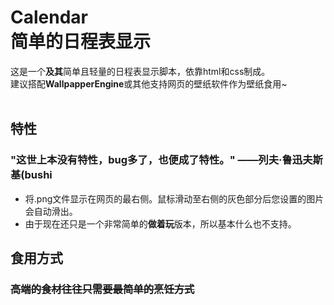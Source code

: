 # Calendar<br/>简单的日程表显示
这是一个<b>及其</b>简单且轻量的日程表显示脚本，依靠html和css制成。<br/>
建议搭配<b>WallpapperEngine</b>或其他支持网页的壁纸软件作为壁纸食用~
<br/><br/>
## 特性
### "这世上本没有特性，bug多了，也便成了特性。"  ——列夫·鲁迅夫斯基(bushi
- 将.png文件显示在网页的最右侧。鼠标滑动至右侧的灰色部分后您设置的图片会自动滑出。
- 由于现在还只是一个非常简单的<b>做着玩</b>版本，所以基本什么也不支持。

## 食用方式
### <s>高端的食材往往只需要最简单的烹饪方式</s>
